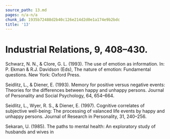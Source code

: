 ```yaml
---
source_path: 13.md
pages: n/a-n/a
chunk_id: 1935b72488d2b40c126e214d2d0e1a174e9b2bdc
title: '13'
---
```

# Industrial Relations, 9, 408–430.

Schwarz, N. N., & Clore, G. L. (1993). The use of emotion as information. In: P. Ekman & R.J. Davidson (Eds), The nature of emotion: Fundamental questions. New York: Oxford Press.

Seidlitz, L., & Diener, E. (1993). Memory for positive versus negative events: Theories for the differences between happy and unhappy persons. Journal of Personality and Social Psychology, 64, 654–664.

Seidlitz, L., Wyer, R. S., & Diener, E. (1997). Cognitive correlates of subjective well-being: The processing of valanced life events by happy and unhappy persons. Journal of Research in Personality, 31, 240–256.

Sekaran, U. (1985). The paths to mental health: An exploratory study of husbands and wives in
